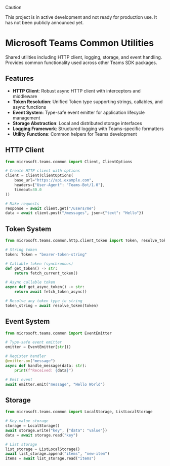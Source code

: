 > [!CAUTION]
> This project is in active development and not ready for production use. It has not been publicly announced yet.

# Microsoft Teams Common Utilities

Shared utilities including HTTP client, logging, storage, and event handling.
Provides common functionality used across other Teams SDK packages.

## Features

- **HTTP Client**: Robust async HTTP client with interceptors and middleware
- **Token Resolution**: Unified Token type supporting strings, callables, and async functions
- **Event System**: Type-safe event emitter for application lifecycle management
- **Storage Abstraction**: Local and distributed storage interfaces
- **Logging Framework**: Structured logging with Teams-specific formatters
- **Utility Functions**: Common helpers for Teams development

## HTTP Client

```python
from microsoft.teams.common import Client, ClientOptions

# Create HTTP client with options
client = Client(ClientOptions(
    base_url="https://api.example.com",
    headers={"User-Agent": "Teams-Bot/1.0"},
    timeout=30.0
))

# Make requests
response = await client.get("/users/me")
data = await client.post("/messages", json={"text": "Hello"})
```

## Token System

```python
from microsoft.teams.common.http.client_token import Token, resolve_token

# String token
token: Token = "bearer-token-string"

# Callable token (synchronous)
def get_token() -> str:
    return fetch_current_token()

# Async callable token
async def get_async_token() -> str:
    return await fetch_token_async()

# Resolve any token type to string
token_string = await resolve_token(token)
```

## Event System

```python
from microsoft.teams.common import EventEmitter

# Type-safe event emitter
emitter = EventEmitter[str]()

# Register handler
@emitter.on("message")
async def handle_message(data: str):
    print(f"Received: {data}")

# Emit event
await emitter.emit("message", "Hello World")
```

## Storage

```python
from microsoft.teams.common import LocalStorage, ListLocalStorage

# Key-value storage
storage = LocalStorage()
await storage.write("key", {"data": "value"})
data = await storage.read("key")

# List storage
list_storage = ListLocalStorage()
await list_storage.append("items", "new-item")
items = await list_storage.read("items")
```
